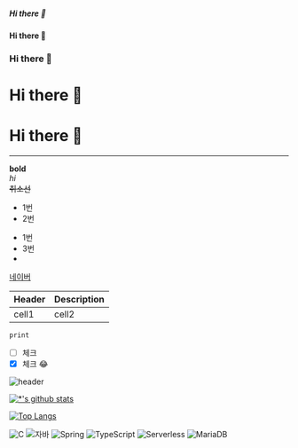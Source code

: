 ##### Hi there 👋
#### Hi there 👋
### Hi there 👋
# Hi there 👋
# Hi there 👋

---
**bold**<br>
*hi*<br>
~~취소선~~
* 1번
* 2번
- 1번
- 3번
-
[네이버](https://www.naver.com)

|Header|Description|
|--|--|
|cell1|cell2|

```
print
```
- [ ] 체크
- [x] 체크
:joy:

![header](https://capsule-render.vercel.app/api?type=wave&color=auto&height=300&section=header&text=깃허브%20특강&fontSize=90)

[![*'s github stats](https://github-readme-stats.vercel.app/api?username=SsohyeonLee)](https://github.com/SsohyeonLee)

[![Top Langs](https://github-readme-stats.vercel.app/api/top-langs/?username=SsohyeonLee)](https://github.com/SsohyeonLee/github-readme-stats)

![C](https://img.shields.io/badge/-C-123456?style=flat-square&logo=C&logoColor=black)
![자바](https://img.shields.io/badge/-자바-007396?style=flat&logo=Java&logoColor=ffffff)
![Spring](https://img.shields.io/badge/-Spring-6DB33F?style=for-the-badge&logo=Spring&logoColor=white)
![TypeScript](https://img.shields.io/badge/-TypeScript-3178C6?style=flat-square&logo=TypeScript&logoColor=white)
![Serverless](https://img.shields.io/badge/-Serverless-FD5750?style=flat-square&logo=Serverless&logoColor=magenta)
![MariaDB](https://img.shields.io/badge/-MariaDB-1F305F?style=flat-square&logo=mariadb&logoColor=white)
​

<!--
**SsohyeonLee/SSohyeonLee** is a ✨ _special_ ✨ repository because its `README.md` (this file) appears on your GitHub profile.

Here are some ideas to get you started:

- 🔭 I’m currently working on ...
- 🌱 I’m currently learning ...
- 👯 I’m looking to collaborate on ...
- 🤔 I’m looking for help with ...
- 💬 Ask me about ...
- 📫 How to reach me: ...
- 😄 Pronouns: ...
- ⚡ Fun fact: ...
-->
